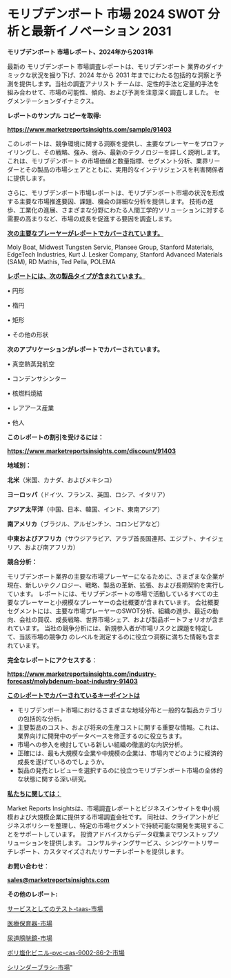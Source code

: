 # モリブデンボート 市場 2024 SWOT 分析と最新イノベーション 2031

<strong>モリブデンボート 市場レポート、2024年から2031年</strong>

最新の モリブデンボート 市場調査レポートは、モリブデンボート 業界のダイナミックな状況を掘り下げ、2024 年から 2031 年までにわたる包括的な洞察と予測を提供します。当社の調査アナリスト チームは、定性的手法と定量的手法を組み合わせて、市場の可能性、傾向、および予測を注意深く調査しました。 セグメンテーションダイナミクス。



<strong>レポートのサンプル コピーを取得:</strong> <a href=https://www.marketreportsinsights.com/sample/91403>

<strong><u>https://www.marketreportsinsights.com/sample/91403</u></strong></a>

このレポートは、競争環境に関する洞察を提供し、主要なプレーヤーをプロファイリングし、その戦略、強み、弱み、最新のテクノロジーを詳しく説明します。 これは、モリブデンボート の市場価値と数量指標、セグメント分析、業界リーダーとその製品の市場シェアとともに、実用的なインテリジェンスを利害関係者に提供します。

さらに、モリブデンボート市場レポートは、モリブデンボート市場の状況を形成する主要な市場推進要因、課題、機会の詳細な分析を提供します。 技術の進歩、工業化の進展、さまざまな分野にわたる人間工学的ソリューションに対する需要の高まりなど、市場の成長を促進する要因を調査します。



<strong><u>次の主要なプレーヤーがレポートでカバーされています。</u></strong>

Moly Boat, Midwest Tungsten Servic, Plansee Group, Stanford Materials, EdgeTech Industries, Kurt J. Lesker Company, Stanford Advanced Materials (SAM), RD Mathis, Ted Pella, POLEMA



<strong><u><b>レポートには、次の製品タイプが含まれています。</b></u></strong>

• 円形

• 楕円

• 矩形

• その他の形状



<strong><b>次のアプリケーションがレポートでカバーされています。</b></strong>

• 真空熱蒸発航空

• コンデンサシンター

• 核燃料焼結

• レアアース産業

• 他人



<strong><b>このレポートの割引を受けるには：</b></strong><a href=https://www.marketreportsinsights.com/discount/91403>

<strong><u>https://www.marketreportsinsights.com/discount/91403</u></strong></a>



<strong>地域別：</strong>



<strong>北米</strong>（米国、カナダ、およびメキシコ）



<strong>ヨーロッパ</strong>（ドイツ、フランス、英国、ロシア、イタリア）



<strong>アジア太平洋</strong>（中国、日本、韓国、インド、東南アジア）



<strong>南アメリカ</strong>（ブラジル、アルゼンチン、コロンビアなど）



<strong>中東およびアフリカ</strong>（サウジアラビア、アラブ首長国連邦、エジプト、ナイジェリア、および南アフリカ）



<strong>競合分析：</strong>

モリブデンボート業界の主要な市場プレーヤーになるために、さまざまな企業が現在、新しいテクノロジー、戦略、製品の革新、拡張、および長期契約を実行しています。 レポートには、モリブデンボートの市場で活動しているすべての主要なプレーヤーと小規模なプレーヤーの会社概要が含まれています。 会社概要セグメントには、主要な市場プレーヤーのSWOT分析、組織の進歩、最近の動向、会社の買収、成長戦略、世界市場シェア、および製品ポートフォリオが含まれています。 当社の競争分析には、新規参入者が市場リスクと課題を特定して、当該市場の競争力 のレベルを測定するのに役立つ洞察に満ちた情報も含まれています。



<strong>完全なレポートにアクセスする</strong>：

<a href=https://www.marketreportsinsights.com/industry-forecast/molybdenum-boat-industry-91403>

<strong><u>https://www.marketreportsinsights.com/industry-forecast/molybdenum-boat-industry-91403</u></strong></a>



<strong><u><b>このレポートでカバーされているキーポイントは</b></u></strong>
<ul>
  <li>モリブデンボート市場におけるさまざまな地域分布と一般的な製品カテゴリの包括的な分析。</li>
  <li>主要製品のコスト、および将来の生産コストに関する重要な情報。これは、業界向けに開発中のデータベースを修正するのに役立ちます。</li>
  <li>市場への参入を検討している新しい組織の徹底的な内訳分析。</li>
  <li>正確には、最も大規模な企業や中規模の企業は、市場内でどのように経済的成長を遂げているのでしょうか。</li>
  <li>製品の発売とレビューを選択するのに役立つモリブデンボート市場の全体的な状態に関する深い研究。</li>
</ul>


<strong><u><b>私たちに関しては：</b></u></strong>

Market Reports Insightsは、市場調査レポートとビジネスインサイトを中小規模および大規模企業に提供する市場調査会社です。 同社は、クライアントがビジネスポリシーを整理し、特定の市場セグメントで持続可能な開発を実現することをサポートしています。 投資アドバイスからデータ収集までワンストップソリューションを提供します。 コンサルティングサービス、シンジケートリサーチレポート、カスタマイズされたリサーチレポートを提供します。



<strong><b>お問い合わせ</b></strong>：

<a href=mailto:sales@marketreportsinsights.com>

<strong><u>sales@marketreportsinsights.com</u></strong></a>



<strong>その他のレポート:</strong>

<a href=https://www.linkedin.com/pulse/サービスとしてのテスト-taas-市場-2023-swot-分析と最新イノベーション-wh3uf/>サービスとしてのテスト-taas-市場</a>

<a href=https://www.linkedin.com/pulse/医療保育器-市場-2030-年までの需要に焦点を当てた-2023-年調査レポート-pr-news-hub-gnukf/>医療保育器-市場</a>

<a href=https://www.linkedin.com/pulse/尿道膀胱鏡-市場-2023-最新の-cagr-および成長分析-2030-pr-news-hub-xx3ff/>尿道膀胱鏡-市場</a>

<a href=https://www.linkedin.com/pulse/ポリ塩化ビニル-pvc-cas-9002-86-2-市場-2023-swot-gcalf/>ポリ塩化ビニル-pvc-cas-9002-86-2-市場</a>

<a href=https://www.linkedin.com/pulse/シリンダーブラシ-市場-2023-年のダイナミクスとビジネストレンド-2030-cnslf/>シリンダーブラシ-市場</a>"
